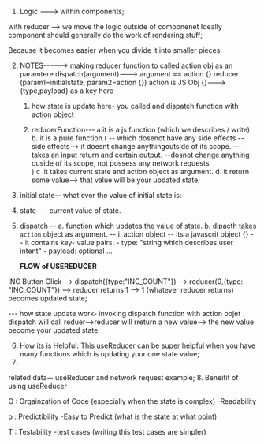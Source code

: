 1. Logic ---> within components;

with reducer --> we move the logic outside of componenet
Ideally component should generally do the work of
rendering stuff;

Because it becomes easier when you divide it into 
smaller pieces;

2. NOTES----->
 making reducer function to called action obj as an paramtere
 dispatch(argument)---> argument == action {}
 reducer (param1=initialstate, param2=action {})
 action is JS Obj {}---> {type,payload} as a key here 
   1. how state is update here-
 you called and dispatch function with action object

   2. reducerFunction---
 a.it is a js function (which we describes / write)
 b. it is a pure function (
    -- which dosenot have any side effects
      -- side effects--> it doesnt change anythingoutside of its scope.
    -- takes an input return and certain output.
    --dosnot change anything ouside of its scope,
      not possess any network requests                    
   )
 c .it takes current state and action object as argument.
 d. it return some value--> that value will be your updated state;
  
3. initial state--
 what ever the value of initial state is:
    
4. state --- 
current value of state.
  
5. dispatch --
a. function which updates the value of state.
 b. dipacth takes `action` object as argument.
    -- i. action object
    -- its a javascrit object {}
            -- it contains key- value pairs.
              - type: "string which describes user intent"
              - payload: optional ...

   ****FLOW of USEREDUCER****
   
INC Button Click --> dispatch({type:"INC_COUNT"}) --> reducer(0,{type:
    "INC_COUNT"}) --> reducer returns 1 --> 1 (whatever reducer returns) 
    becomes updated state;

 --- how state update work- invoking dispatch function with action objet
    dispatch will call reduer-->reducer will rreturn a new value-->
    the new value become your updated state.
 
6. How its is Helpful:
This useReducer can be super helpful when you have many functions which is updating your one state value;
7. 
related data-- useReducer and network request example;
8. Beneifit of using useReducer

O : Orgainzation of Code (especially when the state is complex)
  -Readability

p : Predictibility
  -Easy to Predict (what is the state at what point)

T : Testability
 -test cases (writing this test cases are simpler)

